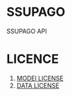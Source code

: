# SSUPAGO
SSUPAGO API

# LICENCE

1. [MODEl LICENSE](https://github.com/SSUPAGO/SSUPAGO/blob/master/MODEL_LICENSE.md)
2. [DATA LICENSE](https://github.com/SSUPAGO/SSUPAGO/blob/master/DATA_LICENSE.md)
